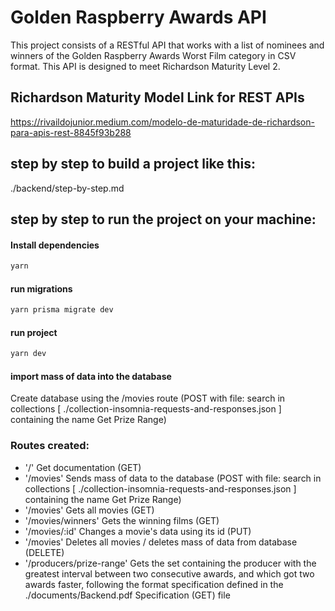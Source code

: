 # Golden Raspberry Awards API

This project consists of a RESTful API that works with a list of nominees and winners of the Golden Raspberry Awards Worst Film category in CSV format.
This API is designed to meet Richardson Maturity Level 2.

## Richardson Maturity Model Link for REST APIs

https://rivaildojunior.medium.com/modelo-de-maturidade-de-richardson-para-apis-rest-8845f93b288

## step by step to build a project like this:
./backend/step-by-step.md

## step by step to run the project on your machine:

#### Install dependencies
```js
yarn
```

#### run migrations
```js
yarn prisma migrate dev
```

#### run project
```js
yarn dev
```
#### import mass of data into the database
Create database using the /movies route
(POST with file: search in collections [ ./collection-insomnia-requests-and-responses.json ] containing the name Get Prize Range)

### Routes created:
* '/' Get documentation (GET)
* '/movies' Sends mass of data to the database (POST with file: search in collections [ ./collection-insomnia-requests-and-responses.json ] containing the name Get Prize Range)
* '/movies' Gets all movies (GET)
* '/movies/winners' Gets the winning films (GET)
* '/movies/:id' Changes a movie's data using its id (PUT)
* '/movies' Deletes all movies / deletes mass of data from database (DELETE)
* '/producers/prize-range' Gets the set containing the producer with the greatest interval between two consecutive awards, and which
got two awards faster, following the format specification defined in the ./documents/Backend.pdf Specification (GET) file